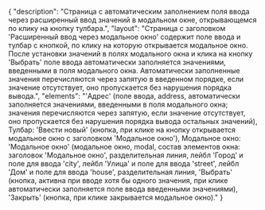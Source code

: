 {
"description": "Страница с автоматическим заполнением поля ввода через расширенный ввод значений в модальном окне, открывающемся по клику на кнопку тулбара.",
"layout": "Страница с заголовком 'Расширенный ввод через модальное окно' содержит поле ввода и тулбар с кнопкой, по клику на которую открывается модальное окно. После установки значений в полях модального окна и клика на кнопку 'Выбрать' поле ввода автоматически заполняется значениями, введенными в поля модального окна. Автоматически заполненные значения перечисляются через запятую в введенном порядке, если значение отсутствует, оно пропускается без нарушения порядка вывода.",
"elements": "'Адрес' (поле ввода, address, автоматически заполняется значениями, введенными в поля модального окна; значения перечисляются через запятую, если значение отсутствует, оно пропускается без нарушения порядка вывода остальных значений),
Тулбар: 'Ввести новый' (кнопка, при клике на кнопку открывается модальное окно с заголовком 'Модальное окно'),
Модальное окно: 'Модальное окно' (модальное окно, modal, состав элементов окна: заголовок 'Модальное окно', разделительная линия, лейбл 'Город' и поле для ввода 'city', лейбл 'Улица' и поле для ввода 'street', лейбл 'Дом' и поле для ввода 'house', разделительная линия, 'Выбрать' (кнопка, активна при вводе хотя бы одного значения, при клике автоматически заполняется поле ввода введенными значениями), 'Закрыть' (кнопка, при клике закрывается модальное окно)."
}